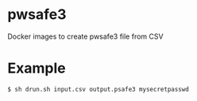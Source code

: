 # pwsafe3
Docker images to create pwsafe3 file from CSV

# Example 

    $ sh drun.sh input.csv output.psafe3 mysecretpasswd
